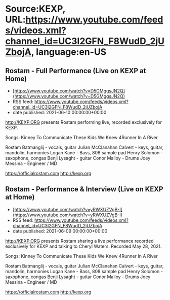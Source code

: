 # Source:KEXP, URL:https://www.youtube.com/feeds/videos.xml?channel_id=UC3I2GFN_F8WudD_2jUZbojA, language:en-US

## Rostam - Full Performance (Live on KEXP at Home)
 - [https://www.youtube.com/watch?v=D5GMggsJN2Q](https://www.youtube.com/watch?v=D5GMggsJN2Q)
 - RSS feed: https://www.youtube.com/feeds/videos.xml?channel_id=UC3I2GFN_F8WudD_2jUZbojA
 - date published: 2021-06-10 00:00:00+00:00

http://KEXP.ORG presents Rostam performing live, recorded exclusively for KEXP.

Songs:
Kinney
To Communicate
These Kids We Knew
4Runner
In A River

Rostam Batmanglij - vocals, guitar
Julian McClanahan Calvert - keys, guitar, mandolin, harmonies
Logan Kane - Bass, 808 sample pad
Henry Solomon - saxophone, congas
Benji Lysaght - guitar
Conor Malloy - Drums
Joey Messina - Engineer / MD

https://officialrostam.com
http://kexp.org

## Rostam - Performance & Interview (Live on KEXP at Home)
 - [https://www.youtube.com/watch?v=yRWXUZVgB-I](https://www.youtube.com/watch?v=yRWXUZVgB-I)
 - RSS feed: https://www.youtube.com/feeds/videos.xml?channel_id=UC3I2GFN_F8WudD_2jUZbojA
 - date published: 2021-06-09 00:00:00+00:00

http://KEXP.ORG presents Rostam sharing a live performance recorded exclusively for KEXP and talking to Cheryl Waters. Recorded May 28, 2021.

Songs:
Kinney
To Communicate
These Kids We Knew
4Runner
In A River

Rostam Batmanglij - vocals, guitar
Julian McClanahan Calvert - keys, guitar, mandolin, harmonies
Logan Kane - Bass, 808 sample pad
Henry Solomon - saxophone, congas
Benji Lysaght - guitar
Conor Malloy - Drums
Joey Messina - Engineer / MD

https://officialrostam.com
http://kexp.org

